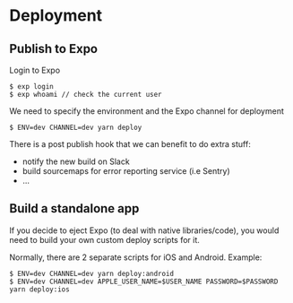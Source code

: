 # Deployment

## Publish to Expo

Login to Expo

```
$ exp login
$ exp whoami // check the current user
```

We need to specify the environment and the Expo channel for deployment

```
$ ENV=dev CHANNEL=dev yarn deploy
```

There is a post publish hook that we can benefit to do extra stuff:
* notify the new build on Slack
* build sourcemaps for error reporting service (i.e Sentry)
* ...

## Build a standalone app

If you decide to eject Expo (to deal with native libraries/code), you would need to build your own custom deploy scripts for it.

Normally, there are 2 separate scripts for iOS and Android. Example:

```
$ ENV=dev CHANNEL=dev yarn deploy:android
$ ENV=dev CHANNEL=dev APPLE_USER_NAME=$USER_NAME PASSWORD=$PASSWORD yarn deploy:ios
```
